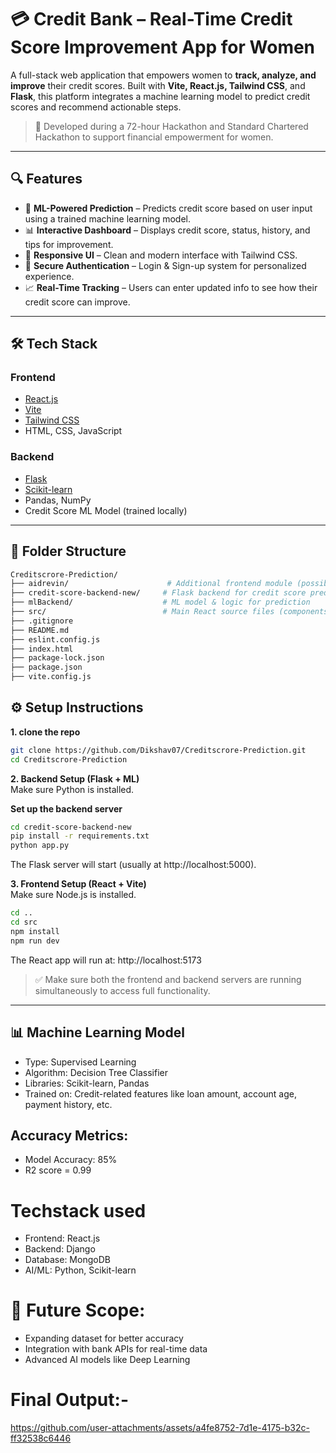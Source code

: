 # 💳 Credit Bank – Real-Time Credit Score Improvement App for Women

A full-stack web application that empowers women to **track, analyze, and improve** their credit scores. Built with **Vite, React.js, Tailwind CSS**, and **Flask**, this platform integrates a machine learning model to predict credit scores and recommend actionable steps.

> 🚀 Developed during a 72-hour Hackathon and Standard Chartered Hackathon to support financial empowerment for women.

---

## 🔍 Features

- 🧠 **ML-Powered Prediction** – Predicts credit score based on user input using a trained machine learning model.
- 📊 **Interactive Dashboard** – Displays credit score, status, history, and tips for improvement.
- 🎨 **Responsive UI** – Clean and modern interface with Tailwind CSS.
- 🔐 **Secure Authentication** – Login & Sign-up system for personalized experience.
- 📈 **Real-Time Tracking** – Users can enter updated info to see how their credit score can improve.

---

## 🛠️ Tech Stack

### Frontend
- [React.js](https://reactjs.org/)
- [Vite](https://vitejs.dev/)
- [Tailwind CSS](https://tailwindcss.com/)
- HTML, CSS, JavaScript

### Backend
- [Flask](https://flask.palletsprojects.com/)
- [Scikit-learn](https://scikit-learn.org/)
- Pandas, NumPy
- Credit Score ML Model (trained locally)

---

## 📂 Folder Structure

```bash
Creditscrore-Prediction/
├── aidrevin/                      # Additional frontend module (possibly old or experimental)
├── credit-score-backend-new/     # Flask backend for credit score prediction
├── mlBackend/                    # ML model & logic for prediction
├── src/                          # Main React source files (components, pages, etc.)
├── .gitignore
├── README.md
├── eslint.config.js
├── index.html
├── package-lock.json
├── package.json
├── vite.config.js

 ```
## ⚙️ Setup Instructions
**1. clone the repo**
```bash
git clone https://github.com/Dikshav07/Creditscrore-Prediction.git
cd Creditscrore-Prediction

 ```
**2. Backend Setup (Flask + ML)**
<br>
Make sure Python is installed.

**Set up the backend server**
```bash
cd credit-score-backend-new
pip install -r requirements.txt
python app.py

 ```
The Flask server will start (usually at http://localhost:5000).

**3. Frontend Setup (React + Vite)**
<br>
Make sure Node.js is installed.
```bash
cd ..
cd src
npm install
npm run dev

 ```
The React app will run at: http://localhost:5173
> ✅ Make sure both the frontend and backend servers are running simultaneously to access full functionality.
---

## 📊 Machine Learning Model
- Type: Supervised Learning
- Algorithm: Decision Tree Classifier
- Libraries: Scikit-learn, Pandas
- Trained on: Credit-related features like loan amount, account age, payment history, etc.


## Accuracy Metrics:

- Model Accuracy: 85%
- R2 score = 0.99

# Techstack used
- Frontend: React.js
- Backend: Django 
- Database: MongoDB 
- AI/ML: Python, Scikit-learn


# 🚀 Future Scope:

- Expanding dataset for better accuracy
- Integration with bank APIs for real-time data
- Advanced AI models like Deep Learning

# Final Output:-
https://github.com/user-attachments/assets/a4fe8752-7d1e-4175-b32c-ff32538c6446

